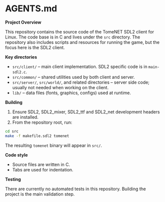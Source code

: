# AGENTS.md

**Project Overview**

This repository contains the source code of the TomeNET SDL2 client for Linux. The code base is in C and lives under the `src` directory. The repository also includes scripts and resources for running the game, but the focus here is the SDL2 client.

**Key directories**

- `src/client/` – main client implementation. SDL2 specific code is in `main-sdl2.c`.
- `src/common/` – shared utilities used by both client and server.
- `src/server/`, `src/world/`, and related directories – server side code; usually not needed when working on the client.
- `lib/` – data files (fonts, graphics, configs) used at runtime.

**Building**

1. Ensure SDL2, SDL2_mixer, SDL2_ttf and SDL2_net development headers are installed.
2. From the repository root, run:

```bash
cd src
make -f makefile.sdl2 tomenet
```

The resulting `tomenet` binary will appear in `src/`.

**Code style**

- Source files are written in C.
- Tabs are used for indentation.

**Testing**

There are currently no automated tests in this repository. Building the project is the main validation step.

